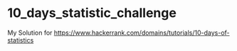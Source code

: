 # 10_days_statistic_challenge

My Solution for https://www.hackerrank.com/domains/tutorials/10-days-of-statistics

